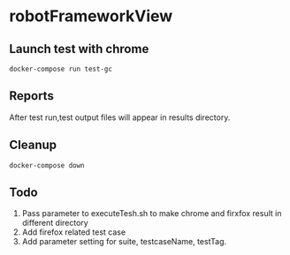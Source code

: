 # robotFrameworkView
## Launch test with chrome

`docker-compose run test-gc`

## Reports ##
After test run,test output files will appear in results directory.


## Cleanup 
`docker-compose down`

## Todo
1. Pass parameter to executeTesh.sh to make chrome and firxfox result in different directory
2. Add firefox related test case
3. Add parameter setting for suite, testcaseName, testTag.
